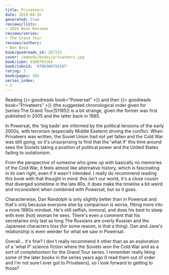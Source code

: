 ```yaml
---
title: Privateers
date: 2019-04-26
generated: true
reviews/lists:
- 2019 Book Reviews
reviews/series:
- The Grand Tour
reviews/authors:
- Ben Bova
book/goodreads_id: 267332
cover: /embeds/books/privateers.jpg
book/isbn: 0380793164
book/isbn13: '9780380793167'
rating: 3
book/pages: 392
series_index:
- 2
---
```

Reading {{< goodreads book="Powersat" >}} and then {{< goodreads book="Privateers" >}} (the suggested chronological order given for [series:The Grand Tour|51185]) is a bit strange, given the former was first published in 2005 and the latter back in 1985.  

In Powersat, the 'big bads' are informed by the political tensions of the early 2000s, with terrorism (especially Middle Eastern) driving the conflict. When Privateers was written, the Soviet Union had not yet fallen and the Cold War was still going, so it's unsurprising to find that the 'what if' this time around sees the Soviets taking a position of political power and the United States fading to isolationism.  

<!--more-->

From the perspective of someone who grew up with basically no memories of the Cold War, it feels almost like alternative history, which is fascinating in its own right, even if it wasn't intended. I really do recommend reading this book with that thought in mind: this isn't our world, it's a close cousin that diverged sometime in the late 80s. It does make the timeline a bit weird and inconsistent when combined with Powersat, but so it goes.  

Characterwise, Dan Randolph is only slightly better than in Powersat and that's only because everyone else by comparison is worse, fitting more into a more 1980s mindset. He's still selfish, immoral, and does his best to sleep with ever (hot) woman he sees. There's even a comment that his secretaries only last as long The Russians are overly Russian and the Japanese characters hiss (for some reason, is that a thing). Dan and Jane's relationship is even weirder for what we saw in Powersat.  

Overall... it's fine? I don't really recommend it other than as an exploration of a 'what if' science fiction where the Soviets won the Cold War and as a sort of completionism for the Grand Tour series. I remember really liking some of the later books in the series years ago (I read them out of order and I'm not sure I ever got to Privateers), so I look forward to getting to those?